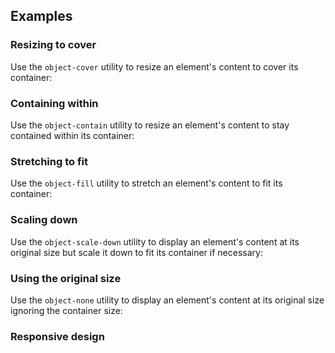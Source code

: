 ## Examples

### Resizing to cover

Use the `object-cover` utility to resize an element's content to cover its container:

### Containing within

Use the `object-contain` utility to resize an element's content to stay contained within its container:

### Stretching to fit

Use the `object-fill` utility to stretch an element's content to fit its container:

### Scaling down

Use the `object-scale-down` utility to display an element's content at its original size but scale it down to fit its container if necessary:

### Using the original size

Use the `object-none` utility to display an element's content at its original size ignoring the container size:

### Responsive design
